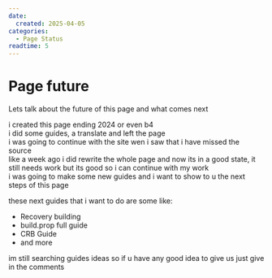 ```yaml
---
date:
  created: 2025-04-05
categories:
  - Page Status
readtime: 5
---
```


# Page future

Lets talk about the future of this page and what comes next

<!-- more -->

i created this page ending 2024 or even b4    
i did some guides, a translate and left the page    
i was going to continue with the site wen i saw that i have missed the source    
like a week ago i did rewrite the whole page and now its in a good state, it still needs work but its good so i can continue with my work    
i was going to make some new guides and i want to show to u the next steps of this page    

these next guides that i want to do are some like:

 - Recovery building
 - build.prop full guide
 - CRB Guide
 - and more 

im still searching guides ideas so if u have any good idea to give us just give in the comments


